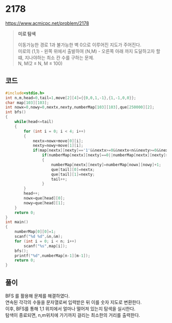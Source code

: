 # 2178
https://www.acmicpc.net/problem/2178
>**미로 탐색**
>
>이동가능한 경로 1과 불가능한 벽 0으로 이루어진 지도가 주어진다.<br>
>미로의 (1,1) - 왼쪽 위에서 출발하여 (N,M) - 오른쪽 아래 까지 도달하고자 할 떄, 지나야하는 최소 칸 수를 구하는 문제.<br>
>N, M(2 ≤ N, M ≤ 100)<br>
## 코드
```c
#include<stdio.h>
int n,m,head=0,tail=1,move[2][4]={{0,0,1,-1},{1,-1,0,0}};
char map[103][103];
int nowx=0,nowy=0,nextx,nexty,numberMap[103][103],que[250000][2];
int bfs()
{
    while(head<=tail)
    {
        for (int i = 0; i < 4; i++)
        {
            nextx=nowx+move[0][i];
            nexty=nowy+move[1][i];
            if(map[nextx][nexty]=='1'&&nextx>=0&&nextx<n&&nexty>=0&&nexty<m)
                if(numberMap[nextx][nexty]==0||numberMap[nextx][nexty]>numberMap[nowx][nowy]+1)
                {
                    numberMap[nextx][nexty]=numberMap[nowx][nowy]+1;
                    que[tail][0]=nextx;
                    que[tail][1]=nexty;
                    tail++;
                }
        }
        head++;
        nowx=que[head][0];
        nowy=que[head][1];
    }
    return 0;
}
int main()
{
    numberMap[0][0]=1;
    scanf("%d %d",&n,&m);
    for (int i = 0; i < n; i++)
        scanf("%s",map[i]);
    bfs();
    printf("%d",numberMap[n-1][m-1]);
    return 0;
}
```
## 풀이
BFS 를 활용해 문제를 해결하였다.<br>
연속된 각각의 수들을 문자열로써 입력받은 뒤 이를 숫자 지도로 변환한다.<br>
이후, BFS를 통해 1,1 위치에서 얼마나 떨어져 있는지 탐색을 실시한다.<br>
탐색이 종료되면, n,m위치에 가기까지 걸리는 최소한의 거리를 출력한다.<br>